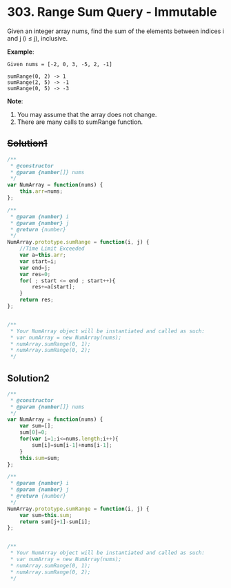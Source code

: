 # 303. Range Sum Query - Immutable
Given an integer array nums, find the sum of the elements between indices i and j (i ≤ j), inclusive.

**Example**:
```
Given nums = [-2, 0, 3, -5, 2, -1]

sumRange(0, 2) -> 1
sumRange(2, 5) -> -1
sumRange(0, 5) -> -3
```
**Note**:
1. You may assume that the array does not change.
2. There are many calls to sumRange function.

## ~~Solution1~~
``` js
/**
 * @constructor
 * @param {number[]} nums
 */
var NumArray = function(nums) {
    this.arr=nums;
};

/**
 * @param {number} i
 * @param {number} j
 * @return {number}
 */
NumArray.prototype.sumRange = function(i, j) {
    //Time Limit Exceeded
    var a=this.arr;
    var start=i;
    var end=j;
    var res=0;
    for( ; start <= end ; start++){
        res+=a[start];
    }
    return res;
};


/**
 * Your NumArray object will be instantiated and called as such:
 * var numArray = new NumArray(nums);
 * numArray.sumRange(0, 1);
 * numArray.sumRange(0, 2);
 */
```
 
## Solution2
``` js
/**
 * @constructor
 * @param {number[]} nums
 */
var NumArray = function(nums) {
    var sum=[];
    sum[0]=0;
    for(var i=1;i<=nums.length;i++){
        sum[i]=sum[i-1]+nums[i-1];
    }
    this.sum=sum;
};

/**
 * @param {number} i
 * @param {number} j
 * @return {number}
 */
NumArray.prototype.sumRange = function(i, j) {
    var sum=this.sum;
    return sum[j+1]-sum[i];
};


/**
 * Your NumArray object will be instantiated and called as such:
 * var numArray = new NumArray(nums);
 * numArray.sumRange(0, 1);
 * numArray.sumRange(0, 2);
 */
```
 